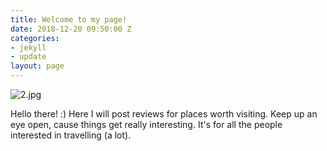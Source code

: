```yaml
---
title: Welcome to my page!
date: 2018-12-20 09:50:00 Z
categories:
- jekyll
- update
layout: page
---
```


![2.jpg](/uploads/2.jpg)


Hello there! :) Here I will post reviews for places worth visiting. Keep up an eye open, cause things get really interesting. It's for all the people interested in travelling (a lot).